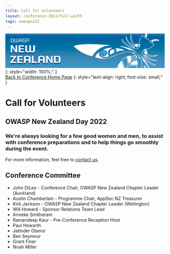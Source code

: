 ```yaml
---
title: Call for Volunteers
layout: conference-2022/full-width
tags: owaspnz22
---
```



[![Web Banner](/assets/images/2022_Banner_Graphic.jpg)](/conference/){: style="width: 100%;" }   
[Back to Conference Home Page](index.md)
{: style="text-align: right; font-size: small;" }

# Call for Volunteers

## OWASP New Zealand Day 2022

### We're always looking for a few good women and men, to assist with conference preparations and to help things go smoothly during the event.

For more information, feel free to [contact us](mailto:info@appsec.org.nz).

## Conference Committee

* John DiLeo - Conference Chair, OWASP New Zealand Chapter Leader (Auckland)
* Austin Chamberlain - Programme Chair, AppSec NZ Treasurer
* Kirk Jackson - OWASP New Zealand Chapter Leader (Wellington)
* Will Howard - Sponsor Relations Team Lead
* Anneke Smitheram
* Ramandeep Kaur - Pre-Conference Reception Host
* Paul Howarth
* Jatinder Oberoi
* Ben Seymour
* Grant Finer
* Noah Miller
